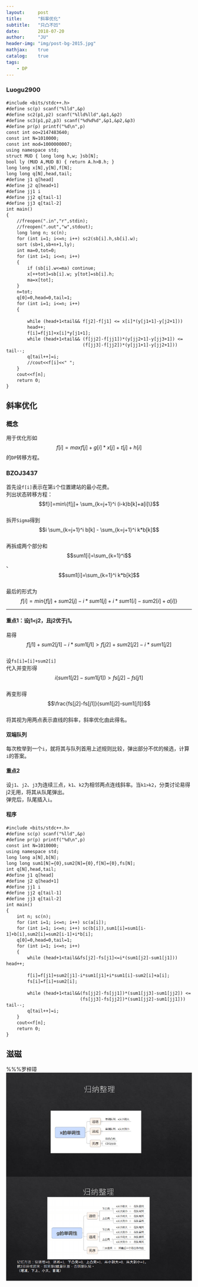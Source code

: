 ```yaml
---
layout:     post
title:      "斜率优化"
subtitle:   "只凸不凹"
date:       2018-07-20
author:     "JU"
header-img: "img/post-bg-2015.jpg"
mathjax:    true
catalog:    true
tags:
    - DP
---
```


### Luogu2900

    #include <bits/stdc++.h>
    #define sc(p) scanf("%lld",&p)
    #define sc2(p1,p2) scanf("%lld%lld",&p1,&p2)
    #define sc3(p1,p2,p3) scanf("%d%d%d",&p1,&p2,&p3)
    #define pr(p) printf("%d\n",p)
    const int oo=2147483640;
    const int N=1010000;
    const int mod=1000000007;
    using namespace std;
    struct MUD { long long h,w; }sb[N];
    bool ly (MUD A,MUD B) { return A.h>B.h; }
    long long x[N],y[N],f[N];
    long long q[N],head,tail;
    #define j1 q[head]
    #define j2 q[head+1]
    #define jj1 i
    #define jj2 q[tail-1]
    #define jj3 q[tail-2]
    int main()
    {
        //freopen(".in","r",stdin);
        //freopen(".out","w",stdout);
        long long n; sc(n);
        for (int i=1; i<=n; i++) sc2(sb[i].h,sb[i].w);
        sort (sb+1,sb+n+1,ly);
        int ma=0,tot=0;
        for (int i=1; i<=n; i++)
        {
            if (sb[i].w<=ma) continue;
            x[++tot]=sb[i].w; y[tot]=sb[i].h;
            ma=x[tot];
        }
        n=tot;
        q[0]=0,head=0,tail=1;
        for (int i=1; i<=n; i++)
        {

            while (head+1<tail&& f[j2]-f[j1] <= x[i]*(y[j1+1]-y[j2+1]))
            head++;
            f[i]=f[j1]+x[i]*y[j1+1];
            while (head+1<tail&& (f[jj2]-f[jj1])*(y[jj2+1]-y[jj3+1]) <= 
                                 (f[jj3]-f[jj2])*(y[jj1+1]-y[jj2+1])) tail--;
            q[tail++]=i;
            //cout<<f[i]<<" "; 
        }
        cout<<f[n];
        return 0;
    }


## 斜率优化
### 概念
用于优化形如$$f[i]=max{f[j]+g[i]*x[j]+t[j]+h[i]}$$的`DP`转移方程。
### BZOJ3437
首先设`f[i]`表示在第`i`个位置建站的最小花费。  
列出状态转移方程：$$f[i]=min\{f[j]+ \sum_{k=j+1}^i (i-k)b[k]+a[i]\}$$  
拆开`Sigma`得到$$i \sum_{k=j+1}^i b[k] - \sum_{k=j+1}^i k*b[k]$$  
再拆成两个部分和$$sum1[i]=\sum_{k=1}^i$$、$$sum1[i]=\sum_{k=1}^i k*b[k]$$  
最后的形式为$$f[i]=min\{f[j]+sum2[j]-i*sum1[j]+i*sum1[i]-sum2[i]+a[i]\}$$  

---

#### 重点1：设j1<j2，且j2优于j1。  
易得$$f[j1]+sum2[j1]-i*sum1[j1]>f[j2]+sum2[j2]-i*sum1[j2]$$  
设`fs[i]=[i]+sum2[i]`  
代入并变形得$$i(sum1[j2]-sum1[j1])>fs[j2]-fs[j1]$$  
再变形得$$\frac{fs[j2]-fs[j1]}{sum1[j2]-sum1[j1]}$$  
将其视为用两点表示直线的斜率，斜率优化由此得名。  
#### 双端队列
每次枚举到一个`i`，就将其与队列首用上述规则比较，弹出部分不优的候选，计算`i`的答案。
#### 重点2
设`j1`、`j2`、`j3`为连续三点，`k1`、`k2`为相邻两点连线斜率。当`k1>k2`，分类讨论易得j2无用，将其从队尾弹出。  
弹完后，队尾插入`i`。

#### 程序
    #include <bits/stdc++.h>
    #define sc(p) scanf("%lld",&p)
    #define pr(p) printf("%d\n",p)
    const int N=1010000;
    using namespace std;
    long long a[N],b[N];
    long long sum1[N]={0},sum2[N]={0},f[N]={0},fs[N];
    int q[N],head,tail;
    #define j1 q[head]
    #define j2 q[head+1]
    #define jj1 i
    #define jj2 q[tail-1]
    #define jj3 q[tail-2] 
    int main()
    {
        int n; sc(n);
        for (int i=1; i<=n; i++) sc(a[i]);
        for (int i=1; i<=n; i++) sc(b[i]),sum1[i]=sum1[i-1]+b[i],sum2[i]=sum2[i-1]+i*b[i];
        q[0]=0,head=0,tail=1;
        for (int i=1; i<=n; i++)
        {
            while (head+1<tail&&fs[j2]-fs[j1]<=i*(sum1[j2]-sum1[j1]))    head++;

            f[i]=f[j1]+sum2[j1]-i*sum1[j1]+i*sum1[i]-sum2[i]+a[i];
            fs[i]=f[i]+sum2[i];

            while (head+1<tail&&(fs[jj2]-fs[jj1])*(sum1[jj3]-sum1[jj2]) <=
                                (fs[jj3]-fs[jj2])*(sum1[jj2]-sum1[jj1])) tail--;
            q[tail++]=i;
        }
        cout<<f[n];
        return 0;
    }


## 滋磁
%%%罗梓璋
![来自罗指导ppt](/img/无标题.png)
